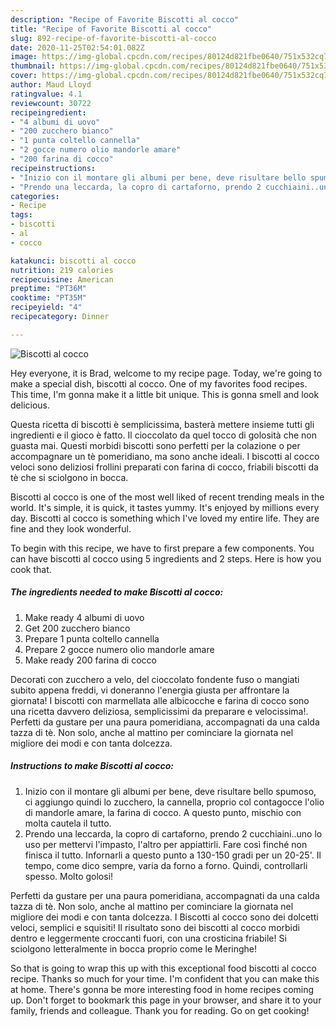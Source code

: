 ```yaml
---
description: "Recipe of Favorite Biscotti al cocco"
title: "Recipe of Favorite Biscotti al cocco"
slug: 892-recipe-of-favorite-biscotti-al-cocco
date: 2020-11-25T02:54:01.082Z
image: https://img-global.cpcdn.com/recipes/80124d821fbe0640/751x532cq70/biscotti-al-cocco-recipe-main-photo.jpg
thumbnail: https://img-global.cpcdn.com/recipes/80124d821fbe0640/751x532cq70/biscotti-al-cocco-recipe-main-photo.jpg
cover: https://img-global.cpcdn.com/recipes/80124d821fbe0640/751x532cq70/biscotti-al-cocco-recipe-main-photo.jpg
author: Maud Lloyd
ratingvalue: 4.1
reviewcount: 30722
recipeingredient:
- "4 albumi di uovo"
- "200 zucchero bianco"
- "1 punta coltello cannella"
- "2 gocce numero olio mandorle amare"
- "200 farina di cocco"
recipeinstructions:
- "Inizio con il montare gli albumi per bene, deve risultare bello spumoso, ci aggiungo quindi lo zucchero, la cannella, proprio col contagocce l&#39;olio di mandorle amare, la farina di cocco. A questo punto, mischio con molta cautela il tutto."
- "Prendo una leccarda, la copro di cartaforno, prendo 2 cucchiaini..uno lo uso per mettervi l&#39;impasto, l&#39;altro per appiattirli. Fare così finché non finisca il tutto. Infornarli a questo punto a 130-150 gradi per un 20-25&#39;. Il tempo, come dico sempre, varia da forno a forno. Quindi, controllarli spesso. Molto golosi!"
categories:
- Recipe
tags:
- biscotti
- al
- cocco

katakunci: biscotti al cocco 
nutrition: 219 calories
recipecuisine: American
preptime: "PT36M"
cooktime: "PT35M"
recipeyield: "4"
recipecategory: Dinner

---
```



![Biscotti al cocco](https://img-global.cpcdn.com/recipes/80124d821fbe0640/751x532cq70/biscotti-al-cocco-recipe-main-photo.jpg)

Hey everyone, it is Brad, welcome to my recipe page. Today, we're going to make a special dish, biscotti al cocco. One of my favorites food recipes. This time, I'm gonna make it a little bit unique. This is gonna smell and look delicious.

Questa ricetta di biscotti è semplicissima, basterà mettere insieme tutti gli ingredienti e il gioco è fatto. Il cioccolato da quel tocco di golosità che non guasta mai. Questi morbidi biscotti sono perfetti per la colazione o per accompagnare un tè pomeridiano, ma sono anche ideali. I biscotti al cocco veloci sono deliziosi frollini preparati con farina di cocco, friabili biscotti da tè che si sciolgono in bocca.

Biscotti al cocco is one of the most well liked of recent trending meals in the world. It's simple, it is quick, it tastes yummy. It's enjoyed by millions every day. Biscotti al cocco is something which I've loved my entire life. They are fine and they look wonderful.


To begin with this recipe, we have to first prepare a few components. You can have biscotti al cocco using 5 ingredients and 2 steps. Here is how you cook that.

<!--inarticleads1-->

##### The ingredients needed to make Biscotti al cocco:

1. Make ready 4 albumi di uovo
1. Get 200 zucchero bianco
1. Prepare 1 punta coltello cannella
1. Prepare 2 gocce numero olio mandorle amare
1. Make ready 200 farina di cocco


Decorati con zucchero a velo, del cioccolato fondente fuso o mangiati subito appena freddi, vi doneranno l&#39;energia giusta per affrontare la giornata! I biscotti con marmellata alle albicocche e farina di cocco sono una ricetta davvero deliziosa, semplicissimi da preparare e velocissima!. Perfetti da gustare per una paura pomeridiana, accompagnati da una calda tazza di tè. Non solo, anche al mattino per cominciare la giornata nel migliore dei modi e con tanta dolcezza. 

<!--inarticleads2-->

##### Instructions to make Biscotti al cocco:

1. Inizio con il montare gli albumi per bene, deve risultare bello spumoso, ci aggiungo quindi lo zucchero, la cannella, proprio col contagocce l&#39;olio di mandorle amare, la farina di cocco. A questo punto, mischio con molta cautela il tutto.
1. Prendo una leccarda, la copro di cartaforno, prendo 2 cucchiaini..uno lo uso per mettervi l&#39;impasto, l&#39;altro per appiattirli. Fare così finché non finisca il tutto. Infornarli a questo punto a 130-150 gradi per un 20-25&#39;. Il tempo, come dico sempre, varia da forno a forno. Quindi, controllarli spesso. Molto golosi!


Perfetti da gustare per una paura pomeridiana, accompagnati da una calda tazza di tè. Non solo, anche al mattino per cominciare la giornata nel migliore dei modi e con tanta dolcezza. I Biscotti al cocco sono dei dolcetti veloci, semplici e squisiti! Il risultato sono dei biscotti al cocco morbidi dentro e leggermente croccanti fuori, con una crosticina friabile! Si sciolgono letteralmente in bocca proprio come le Meringhe! 

So that is going to wrap this up with this exceptional food biscotti al cocco recipe. Thanks so much for your time. I'm confident that you can make this at home. There's gonna be more interesting food in home recipes coming up. Don't forget to bookmark this page in your browser, and share it to your family, friends and colleague. Thank you for reading. Go on get cooking!
